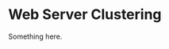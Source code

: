 [title]: # (Web Server Clustering)
[tags]: # (XXX)
[priority]: # (12100)
# Web Server Clustering
Something here.
